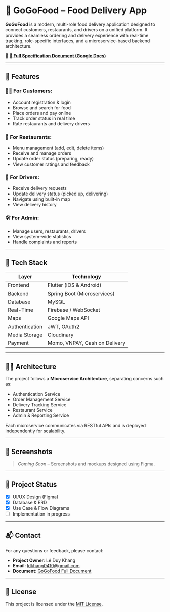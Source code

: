 # 🍔 GoGoFood – Food Delivery App

**GoGoFood** is a modern, multi-role food delivery application designed to connect customers, restaurants, and drivers on a unified platform. It provides a seamless ordering and delivery experience with real-time tracking, role-specific interfaces, and a microservice-based backend architecture.

📄 **[📘 Full Specification Document (Google Docs)](https://docs.google.com/document/d/10to7R8pKmIlqJIzjFTqDZrrXIzEHq1eTMEEoiog3Z2I/edit?hl=vi&tab=t.0#heading=h.ug3o61ffdhx1)**

---

## 🚀 Features

### 🧑‍🍳 For Customers:
- Account registration & login
- Browse and search for food
- Place orders and pay online
- Track order status in real time
- Rate restaurants and delivery drivers

### 🏪 For Restaurants:
- Menu management (add, edit, delete items)
- Receive and manage orders
- Update order status (preparing, ready)
- View customer ratings and feedback

### 🛵 For Drivers:
- Receive delivery requests
- Update delivery status (picked up, delivering)
- Navigate using built-in map
- View delivery history

### 🛠️ For Admin:
- Manage users, restaurants, drivers
- View system-wide statistics
- Handle complaints and reports

---

## 🧱 Tech Stack

| Layer          | Technology                     |
|----------------|-------------------------------|
| Frontend       | Flutter (iOS & Android)       |
| Backend        | Spring Boot (Microservices)   |
| Database       | MySQL                         |
| Real-Time      | Firebase / WebSocket          |
| Maps           | Google Maps API               |
| Authentication | JWT, OAuth2                   |
| Media Storage  | Cloudinary                    |
| Payment        | Momo, VNPAY, Cash on Delivery |

---

## 🧑‍💻 Architecture

The project follows a **Microservice Architecture**, separating concerns such as:
- Authentication Service
- Order Management Service
- Delivery Tracking Service
- Restaurant Service
- Admin & Reporting Service

Each microservice communicates via RESTful APIs and is deployed independently for scalability.

---

## 📸 Screenshots

> _Coming Soon_ – Screenshots and mockups designed using Figma.

---

## 📌 Project Status

- [x] UI/UX Design (Figma)
- [x] Database & ERD
- [x] Use Case & Flow Diagrams
- [ ] Implementation in progress

---

## 📬 Contact

For any questions or feedback, please contact:
- **Project Owner**: Lê Duy Khang
- **Email**: ldkhang0410@gmail.com
- **Document**: [GoGoFood Full Document](https://docs.google.com/document/d/10to7R8pKmIlqJIzjFTqDZrrXIzEHq1eTMEEoiog3Z2I/edit?hl=vi&tab=t.0#heading=h.ug3o61ffdhx1)

---

## 📄 License

This project is licensed under the [MIT License](LICENSE).
